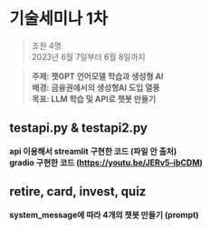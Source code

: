 # 기술세미나 1차
> 조원 4명  
> 2023년 6월 7일부터 6월 8일까지   



> <b>주제: 챗GPT 언어모델 학습과 생성형 AI  
> <b>배경: 금융권에서의 생성형AI 도입 열풍  
> <b>목표: LLM 학습 및 API로 챗봇 만들기 



## testapi.py & testapi2.py
api 이용해서 streamlit 구현한 코드
(파일 안 출처)  
gradio 구현한 코드
(https://youtu.be/JERv5-ibCDM)

## retire, card, invest, quiz
system_message에 따라 4개의 챗봇 만들기 (prompt)
